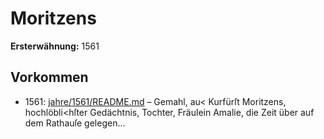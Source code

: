 # Moritzens

**Ersterwähnung:** 1561

## Vorkommen
- 1561: [jahre/1561/README.md](../jahre/1561/README.md) – Gemahl, au< Kurfürſt
Moritzens, hochlöbli<hſter Gedächtnis, Tochter, Fräulein
Amalie, die Zeit über auf dem Rathauſe gelegen...
